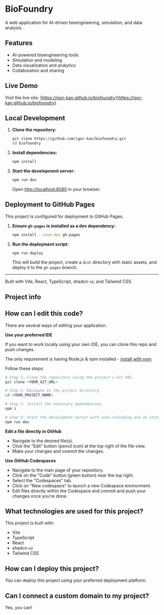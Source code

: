 # BioFoundry

A web application for AI-driven bioengineering, simulation, and data analysis.

## Features

- AI-powered bioengineering tools
- Simulation and modeling
- Data visualization and analytics
- Collaboration and sharing

## Live Demo

Visit the live site: [https://igor-kan.github.io/biofoundry](https://igor-kan.github.io/biofoundry)

## Local Development

1. **Clone the repository:**
    ```bash
    git clone https://github.com/igor-kan/biofoundry.git
    cd biofoundry
    ```
2. **Install dependencies:**
    ```bash
    npm install
    ```
3. **Start the development server:**
    ```bash
    npm run dev
    ```
    Open [http://localhost:8080](http://localhost:8080) in your browser.

## Deployment to GitHub Pages

This project is configured for deployment to GitHub Pages.

1. **Ensure `gh-pages` is installed as a dev dependency:**
    ```bash
    npm install --save-dev gh-pages
    ```
2. **Run the deployment script:**
    ```bash
    npm run deploy
    ```
    This will build the project, create a `dist` directory with static assets, and deploy it to the `gh-pages` branch.

---

Built with Vite, React, TypeScript, shadcn-ui, and Tailwind CSS.

## Project info

## How can I edit this code?

There are several ways of editing your application.

**Use your preferred IDE**

If you want to work locally using your own IDE, you can clone this repo and push changes.

The only requirement is having Node.js & npm installed - [install with nvm](https://github.com/nvm-sh/nvm#installing-and-updating)

Follow these steps:

```sh
# Step 1: Clone the repository using the project's Git URL.
git clone <YOUR_GIT_URL>

# Step 2: Navigate to the project directory.
cd <YOUR_PROJECT_NAME>

# Step 3: Install the necessary dependencies.
npm i

# Step 4: Start the development server with auto-reloading and an instant preview.
npm run dev
```

**Edit a file directly in GitHub**

- Navigate to the desired file(s).
- Click the "Edit" button (pencil icon) at the top right of the file view.
- Make your changes and commit the changes.

**Use GitHub Codespaces**

- Navigate to the main page of your repository.
- Click on the "Code" button (green button) near the top right.
- Select the "Codespaces" tab.
- Click on "New codespace" to launch a new Codespace environment.
- Edit files directly within the Codespace and commit and push your changes once you're done.

## What technologies are used for this project?

This project is built with:

- Vite
- TypeScript
- React
- shadcn-ui
- Tailwind CSS

## How can I deploy this project?

You can deploy this project using your preferred deployment platform.

## Can I connect a custom domain to my project?

Yes, you can!
